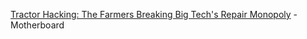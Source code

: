 [Tractor Hacking: The Farmers Breaking Big Tech's Repair Monopoly](https://www.youtube.com/watch?v=F8JCh0owT4w) - Motherboard
